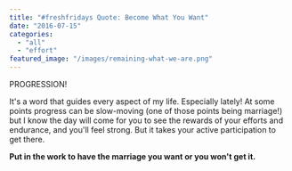 ```yaml
---
title: "#freshfridays Quote: Become What You Want"
date: "2016-07-15"
categories: 
  - "all"
  - "effort"
featured_image: "/images/remaining-what-we-are.png"
---
```


PROGRESSION!

It's a word that guides every aspect of my life. Especially lately! At some points progress can be slow-moving (one of those points being marriage!) but I know the day will come for you to see the rewards of your efforts and endurance, and you'll feel strong. But it takes your active participation to get there.

**Put in the work to have the marriage you want or you won't get it.**
